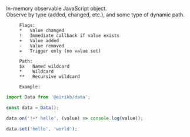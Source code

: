 In-memory observable JavaScript object.  
Observe by type (added, changed, etc.), and some type of dynamic path.
```
     Flags:
     *   Value changed
     !   Immediate callback if value exists
     +   Value added
     -   Value removed
     =   Trigger only (no value set)
 
     Path:
     $x   Named wildcard
     *    Wildcard
     **   Recursive wildcard
 
     Example:
```

```JavaScript
import Data from '@eirikb/data';

const data = Data();

data.on('!+* hello', (value) => console.log(value));

data.set('hello', 'world');
```
